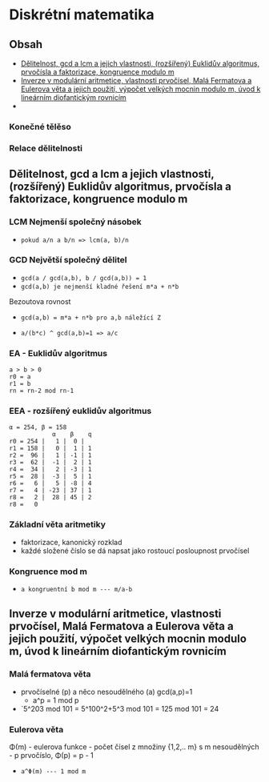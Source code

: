 # Diskrétní matematika

## Obsah
- [Dělitelnost, gcd a lcm a jejich vlastnosti, (rozšířený) Euklidův algoritmus, prvočísla a faktorizace, kongruence modulo m](#dělitelnost,-gcd-a-lcm-a-jejich-vlastnosti,-(rozšířený)-Euklidův-algoritmus,-prvočísla-a-faktorizace,-kongruence-modulo-m)
- [Inverze v modulární aritmetice, vlastnosti prvočísel, Malá Fermatova a Eulerova věta a jejich použití, výpočet velkých mocnin modulo m, úvod k lineárním diofantickým rovnicím](#inverze-v-modulární-aritmetice,-vlastnosti-prvočísel,-Malá-Fermatova-a-Eulerova-věta-a-jejich-použití,-výpočet-velkých-mocnin-modulo-m,-úvod-k-lineárním-diofantickým-rovnicím)
- [](#)

### Konečné tělěso

### Relace dělitelnosti

## Dělitelnost, gcd a lcm a jejich vlastnosti, (rozšířený) Euklidův algoritmus, prvočísla a faktorizace, kongruence modulo m

### LCM Nejmenší společný násobek

- `pokud a/n a b/n => lcm(a, b)/n`

### GCD Největší společný dělitel

- `gcd(a / gcd(a,b), b / gcd(a,b)) = 1`
- `gcd(a,b) je nejmenší kladné řešení m*a + n*b`

Bezoutova rovnost
- `gcd(a,b) = m*a + n*b pro a,b náležící Z`

- `a/(b*c) ^ gcd(a,b)=1 => a/c`

### EA - Euklidův algoritmus

```
a > b > 0
r0 = a
r1 = b
rn = rn-2 mod rn-1
```

### EEA - rozšířený euklidův algoritmus

```
α = 254, β = 158
            α    β    q
r0 = 254 |   1 |  0 |  
r1 = 158 |   0 |  1 | 1
r2 =  96 |   1 | -1 | 1
r3 =  62 |  -1 |  2 | 1
r4 =  34 |   2 | -3 | 1
r5 =  28 |  -3 |  5 | 1
r6 =   6 |   5 | -8 | 4
r7 =   4 | -23 | 37 | 1
r8 =   2 |  28 | 45 | 2
r8 =   0
```

### Základní věta aritmetiky

- faktorizace, kanonický rozklad
- každé složené číslo se dá napsat jako rostoucí posloupnost prvočísel 

### Kongruence mod m

- `a kongruentní b mod m --- m/a-b`

## Inverze v modulární aritmetice, vlastnosti prvočísel, Malá Fermatova a Eulerova věta a jejich použití, výpočet velkých mocnin modulo m, úvod k lineárním diofantickým rovnicím

### Malá fermatova věta

- prvočíselné (p) a něco nesoudělného (a) gcd(a,p)=1
    + a^p = 1 mod p
- `5^203 mod 101 = 5^100^2+5^3 mod 101 = 125 mod 101 = 24

### Eulerova věta

Φ(m) - eulerova funkce
    - počet čísel z množiny {1,2,..  m} s m nesoudělných
    - p prvočíslo, Φ(p) = p - 1
- `a^Φ(m) --- 1 mod m`